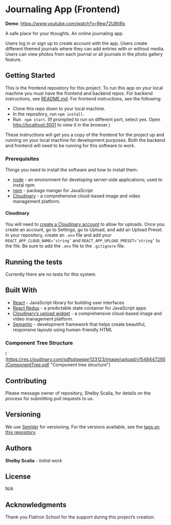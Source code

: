 # Journaling App (Frontend)

**Demo**: https://www.youtube.com/watch?v=Rew72U8tiRs

A safe place for your thoughts. An online journaling app. 

Users log in or sign up to create account with the app. Users create different themed journals where they can add entries with or without media. Users can view photos from each journal or all journals in the photo gallery feature. 

## Getting Started

This is the frontend repository for this project. To run this app on your local machine you must have the frontend and backend repos. For backend instructions, see [README.md](https://github.com/srscalia/journal_app_backend). For frontend instructions, see the following:

  * Clone this repo down to your local machine. 
  * In the repository, run `npm install`.
  * Run ` npm start`. (If prompted to run on different port, select yes. Open [http://localhost:3001](http://localhost:3001) to view it in the browser.)
  
These instructions will get you a copy of the frontend for the project up and running on your local machine for development purposes. Both the backend and frontend will need to be running for this software to work.

### Prerequisites

Things you need to install the software and how to install them:

  * [node](https://nodejs.org/en/) - an environment for developing server-side applications; used to instal npm
  * [npm](https://docs.npmjs.com/) - package manger for JavaScript 
  * [Cloudinary](https://cloudinary.com/) -  a comprehensive cloud-based image and video management platform.

#### Cloudinary

You will need to [create a Cloudinary account](https://cloudinary.com/users/register/free) to allow for uploads. Once you create an account,  go to Settings, go to Upload, and add an Upload Preset. In your repository, create an `.env` file and add your `REACT_APP_CLOUD_NAME=’string’` and `REACT_APP_UPLOAD_PRESET=’string’` to the file. Be sure to add the `.env` file to the `.gitignore` file.

## Running the tests

Currently there are no tests for this system.

## Built With

  * [React](https://reactjs.org/docs/getting-started.html) - JavaScript library for building user interfaces
  * [React Redux](https://redux.js.org/basics/usage-with-react) - a predictable state container for JavaScript apps
  * [Cloudinary’s upload widget](https://cloudinary.com/documentation/upload_widget) -  a comprehensive cloud-based image and video management platform.
  * [Semantic](https://semantic-ui.com/) - development framework that helps create beautiful, responsive layouts using human-friendly HTML

### Component Tree Structure

!(https://res.cloudinary.com/sdfsdgwqwr123123/image/upload/v1548447295/ComponentTree.pdf "Component tree structure")

## Contributing

Please message owner of repository, Shelby Scalia, for details on the process for submitting pull requests to us.

## Versioning

We use [SemVer](http://semver.org/) for versioning. For the versions available, see the [tags on this repository](https://github.com/srscalia/kitty_kard_backend/tags). 

## Authors

**Shelby Scalia** - *Initial work*

## License

N/A

## Acknowledgments

Thank you Flatiron School for the support during this project’s creation. 

